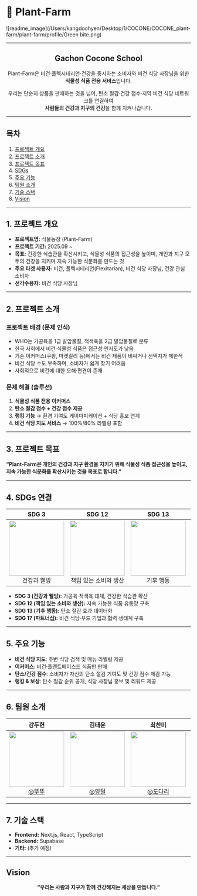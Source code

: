 # 🌱 Plant-Farm

![readme_image](/Users/kangdoohyen/Desktop/1/COCONE/COCONE_plant-farm/plant-farm/profile/Green bite.png)

---

<div align="center">
<h2>Gachon Cocone School</h2>
Plant-Farm은 비건·플렉시테리언·건강을 중시하는 소비자와 비건 식당 사장님을 위한 <b>식물성 식품 전용 서비스</b>입니다.  

우리는 단순히 상품을 판매하는 것을 넘어, 탄소 절감·건강 점수·지역 비건 식당 네트워크를 연결하여  
<b>사람들의 건강과 지구의 건강</b>을 함께 지켜나갑니다.
</div>

---

## 목차
1. [프로젝트 개요](#-프로젝트-개요)  
2. [프로젝트 소개](#-프로젝트-소개)  
3. [프로젝트 목표](#-프로젝트-목표)  
4. [SDGs](#-sdgs-연결)  
5. [주요 기능](#-주요-기능)  
6. [팀원 소개](#-팀원-소개)   
7. [기술 스택](#-기술-스택)  
8. [Vision](#-vision)  

---

## 1. 프로젝트 개요
- **프로젝트명:** 식물농장 (Plant-Farm)  
- **프로젝트 기간:** 2025.09 ~  
- **목표:** 건강한 식습관을 확산시키고, 식물성 식품의 접근성을 높이며, 개인과 지구 모두의 건강을 지키며 지속 가능한 식문화를 만드는 것  
- **주요 타겟 사용자:** 비건, 플렉시테리언(Flexitarian), 비건 식당 사장님, 건강 관심 소비자  
- **선각수용자:** 비건 식당 사장님  

---

## 2. 프로젝트 소개

### 프로젝트 배경 (문제 인식)
- WHO는 가공육을 1급 발암물질, 적색육을 2급 발암물질로 분류  
- 한국 사회에서 비건·식물성 식품은 접근성·인지도가 낮음  
- 기존 이커머스(쿠팡, 마켓컬리 등)에서는 비건 제품이 비싸거나 선택지가 제한적  
- 비건 식당 수도 부족하며, 소비자가 쉽게 찾기 어려움  
- 사회적으로 비건에 대한 오해·편견이 존재  

### 문제 해결 (솔루션)
1. **식물성 식품 전용 이커머스**  
2. **탄소 절감 점수 + 건강 점수 제공**  
3. **랭킹 기능** → 환경 기여도 게이미피케이션 + 식당 홍보 연계  
4. **비건 식당 지도 서비스** → 100%/80% 라벨링 포함  

---

## 3. 프로젝트 목표
**“Plant-Farm은 개인의 건강과 지구 환경을 지키기 위해 식물성 식품 접근성을 높이고, 지속 가능한 식문화를 확산시키는 것을 목표로 합니다.”**

---

## 4. SDGs 연결

<div align="center">

| **SDG 3** | **SDG 12** | **SDG 13** | **SDG 17** |
| :------: |  :------: | :------: | :------: |
| <img src="https://upload.wikimedia.org/wikipedia/commons/b/bc/Sustainable_Development_Goal_03GoodHealth.svg" height=150 width=150> <br/> 건강과 웰빙 | <img src="https://upload.wikimedia.org/wikipedia/commons/6/65/Sustainable_Development_Goal_12ResponsibleConsumption.svg" height=150 width=150> <br/> 책임 있는 소비와 생산 | <img src="https://upload.wikimedia.org/wikipedia/commons/7/7b/Sustainable_Development_Goal_13Climate.svg" height=150 width=150> <br/> 기후 행동 | <img src="https://upload.wikimedia.org/wikipedia/commons/e/e0/Sustainable_Development_Goal_17Partnerships.svg" height=150 width=150> <br/> 파트너십 |

</div>	

- **SDG 3 (건강과 웰빙):** 가공육·적색육 대체, 건강한 식습관 확산  
- **SDG 12 (책임 있는 소비와 생산):** 지속 가능한 식품 유통망 구축  
- **SDG 13 (기후 행동):** 탄소 절감 효과 데이터화  
- **SDG 17 (파트너십):** 비건 식당·푸드 기업과 협력 생태계 구축  

---

## 5. 주요 기능
- **비건 식당 지도**: 주변 식당 검색 및 메뉴 라벨링 제공  
- **이커머스**: 비건·플랜트베이스드 식품만 판매  
- **탄소/건강 점수**: 소비자가 자신의 탄소 절감 기여도 및 건강 점수 체감 가능  
- **랭킹 & 보상**: 탄소 절감 순위 공개, 식당 사장님 홍보 및 리워드 제공  

---

## 6. 팀원 소개

<div align="center">

| **강두현** | **김태윤** | **최찬미** | **Empty** |
| :------: |  :------: | :------: | :------: |
| [<img src="https://encrypted-tbn0.gstatic.com/images?q=tbn:ANd9GcT7H4ybAEwnTyj93alV09NDtgzGAYJEYTyr_A&s" height=150 width=150> <br/> @뚜뚜](https://github.com/ocean1229-github) | [<img src="https://encrypted-tbn0.gstatic.com/images?q=tbn:ANd9GcR5Kgu7JhIWgBwD1nfxPAezEUD5qom-BG7qmA&s" height=150 width=150> <br/> @양털](https://github.com/k0278kim) | [<img src="https://encrypted-tbn0.gstatic.com/images?q=tbn:ANd9GcSXY5tOkQ1SAEU7jzLVOQG6IYbsKL_rFaM-Qw&s" height=150 width=150> <br/> @도다리](https://github.com/) | [<img src="https://encrypted-tbn0.gstatic.com/images?q=tbn:ANd9GcQppk1mHUY-UObgusL7Pa8XE-8CJL15Qdb3lQ&s" height=150 width=150> <br/> @찾고있습니다.]() |

</div>

---

## 7. 기술 스택
- **Frontend:** Next.js, React, TypeScript  
- **Backend:** Supabase  
- **기타:** (추가 예정)  

---

## Vision
<div align="center"> <b>“우리는 사람과 지구가 함께 건강해지는 세상을 만듭니다.”</b></div>